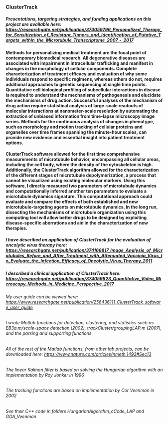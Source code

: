 ### **ClusterTrack**

##### Presentations, targeting strategies, and funding applications on this project are available here: https://researchgate.net/publication/374059796_Personalized_Therapy_for_Sensitization_of_Resistant_Tumors_and_Identification_of_Putative_Targets_within_the_Microtubule_Transcriptome_2007_-_2017

#### Methods for personalizing medical treatment are the focal point of contemporary biomedical research. All degenerative diseases are associated with impairment in intracellular trafficking and manifest in changes in the morphology of cellular components. Complete characterization of treatment efficacy and evaluation of why some individuals respond to specific regimens, whereas others do not, requires additional approaches to genetic sequencing at single time points. Quantitative cell biological profiling of subcellular interactions in disease is required to understand the mechanisms of pathogenesis and elucidate the mechanisms of drug action. Successful analyses of the mechanism of drug action require statistical analysis of large-scale readouts of molecular interactions at nanometer-scale resolution by automating the extraction of unbiased information from time-lapse microscopy image series. Methods for the continuous analysis of changes in phenotype, such as morphology and motion tracking of cellular proteins and organelles over time frames spanning the minute-hour scales, can provide new evidence and essential insight into patient treatment options.

#### **ClusterTrack** software allowed for the first time comprehensive measurements of microtubule behavior, encompassing all cellular areas, including the cell body, where the density of the cytoskeleton is high. Additionally, the ClusterTrack algorithm allowed for the characterization of the different stages of microtubule depolymerization, a process that cannot be visualized using existing molecular markers. Using this software, I directly measured two parameters of microtubule dynamics and computationally inferred another ten parameters to evaluate a microtubule dynamics signature. This computational approach could evaluate and compare the effects of both established and new microtubule-targeting agents on microtubule dynamics. In the long run, dissecting the mechanisms of microtubule organization using this computing tool will allow better drugs to be designed by exploiting disease-specific aberrations and aid in the characterization of new therapies.

##### I have described an application of ClusterTrack for the evaluation of oncolytic virus therapy here: https://researchgate.net/publication/374166817_Image_Analysis_of_Microtubules_Before_and_After_Treatment_with_Attenuated_Vaccinia_Virus_to_Evaluate_the_Infection_Efficacy_of_Oncolytic_Virus_Therapy_2011

##### I described a clinical application of ClusterTrack here: https://researchgate.net/publication/374059823_Quantitative_Video_Microscopy_Methods_in_Medicine_Perspective_2017

###### My user guide can be viewed here: https://www.researchgate.net/publication/256436111_ClusterTrack_software_user_guide

###### I wrote Matlab functions for detection, clustering, and statistics such as EB3a.m/scale-space detection (2002), trackCluster/groupingLAP.m (2007), and the parsing and supporting functions 

###### All of the rest of the Matlab functions, from other lab projects, can be downloaded here: https://www.nature.com/articles/nmeth.1493#Sec13

###### The linear Kalman filter is based on solving the Hungarian algorithm with an implementation by Roy Jonker in 1996 

###### The tracking functions are based on implementation by Cor Veenman in 2002
###### See their C++ code in folders HungarianAlgorithm_cCode_LAP and GOA_Veenman

